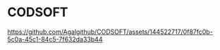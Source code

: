 # CODSOFT
https://github.com/Agalgithub/CODSOFT/assets/144522717/0f87fc0b-5c0a-45c1-84c5-7f632da33b44

